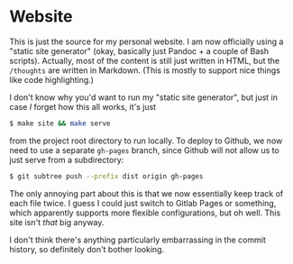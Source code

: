 # Website

This is just the source for my personal website. I am now officially
using a "static site generator" (okay, basically just Pandoc + a couple
of Bash scripts). Actually, most of the content is still just written in
HTML, but the `/thoughts` are written in Markdown. (This is mostly to
support nice things like code highlighting.)

I don't know why you'd want to run my "static site generator", but just
in case _I_ forget how this all works, it's just

``` bash
$ make site && make serve
```

from the project root directory to run locally. To deploy to Github, we
now need to use a separate `gh-pages` branch, since Github will not
allow us to just serve from a subdirectory:

``` bash
$ git subtree push --prefix dist origin gh-pages
```

The only annoying part about this is that we now essentially keep track
of each file twice. I guess I could just switch to Gitlab Pages or
something, which apparently supports more flexible configurations, but
oh well. This site isn't _that_ big anyway.

I don't think there's anything particularly embarrassing in the commit
history, so definitely don't bother looking.
